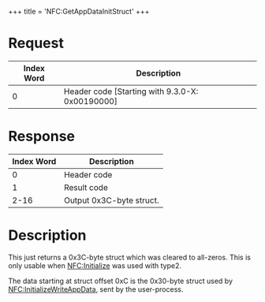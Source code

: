 +++
title = 'NFC:GetAppDataInitStruct'
+++

# Request

| Index Word | Description                                       |
|------------|---------------------------------------------------|
| 0          | Header code \[Starting with 9.3.0-X: 0x00190000\] |

# Response

| Index Word | Description              |
|------------|--------------------------|
| 0          | Header code              |
| 1          | Result code              |
| 2-16       | Output 0x3C-byte struct. |

# Description

This just returns a 0x3C-byte struct which was cleared to all-zeros.
This is only usable when [NFC:Initialize](NFC:Initialize "wikilink") was
used with type2.

The data starting at struct offset 0xC is the 0x30-byte struct used by
[NFC:InitializeWriteAppData](NFC:InitializeWriteAppData "wikilink"),
sent by the user-process.
